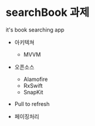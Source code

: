 #  searchBook 과제

it's book searching app

- 아키텍쳐 
    - MVVM

- 오픈소스
    - Alamofire
    - RxSwift
    - SnapKit
    
- Pull to refresh
- 페이징처리




